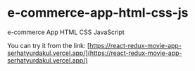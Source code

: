 # e-commerce-app-html-css-js
 e-commerce App HTML CSS JavaScript

You can try it from the link:
[https://react-redux-movie-app-serhatyurdakul.vercel.app/](https://react-redux-movie-app-serhatyurdakul.vercel.app/)